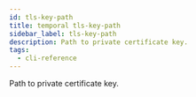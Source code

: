 ```yaml
---
id: tls-key-path
title: temporal tls-key-path
sidebar_label: tls-key-path
description: Path to private certificate key.
tags:
  - cli-reference
---
```


Path to private certificate key.
